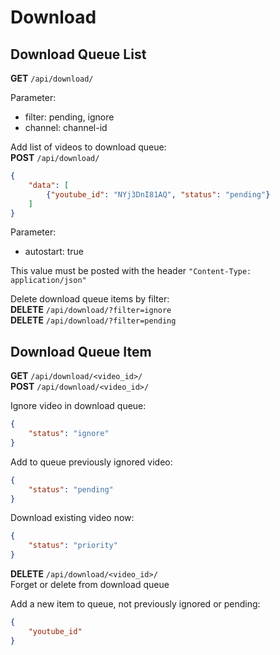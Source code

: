 # Download

## Download Queue List
**GET** `/api/download/`

Parameter:  

- filter: pending, ignore
- channel: channel-id

Add list of videos to download queue:  
**POST** `/api/download/`
```json
{
    "data": [
        {"youtube_id": "NYj3DnI81AQ", "status": "pending"}
    ]
}
```
Parameter:

- autostart: true

This value must be posted with the header `"Content-Type: application/json"`

Delete download queue items by filter:  
**DELETE** `/api/download/?filter=ignore`  
**DELETE** `/api/download/?filter=pending`

## Download Queue Item
**GET** `/api/download/<video_id>/`  
**POST** `/api/download/<video_id>/`

Ignore video in download queue:
```json
{
    "status": "ignore"
}
```

Add to queue previously ignored video:
```json
{
    "status": "pending"
}
```

Download existing video now:
```json
{
    "status": "priority"
}
```

**DELETE** `/api/download/<video_id>/`  
Forget or delete from download queue

Add a new item to queue, not previously ignored or pending:
```json
{
	"youtube_id"
}